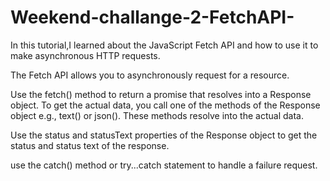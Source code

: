 # Weekend-challange-2-FetchAPI-
In this tutorial,I learned about the JavaScript Fetch API and how to use it to make asynchronous HTTP requests.

The Fetch API allows you to asynchronously request for a resource.

Use the fetch() method to return a promise that resolves into a Response object. To get the actual data, you call one of the methods of the Response object e.g., text() or json(). These methods resolve into the actual data.

Use the status and statusText properties of the Response object to get the status and status text of the response.

use the catch() method or try...catch statement to handle a failure request.
